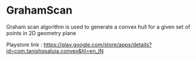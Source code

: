 # GrahamScan
Graham scan algorithm is used to generate a convex hull for a given set of points in 2D geometry plane

Playstore link : https://play.google.com/store/apps/details?id=com.tanishqsaluja.convex&hl=en_IN
